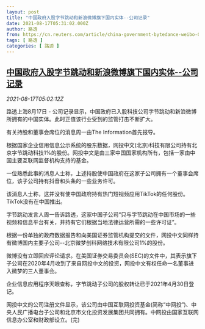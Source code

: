 ```yaml
---
layout: post
title: "中国政府入股字节跳动和新浪微博旗下国内实体--公司记录"
date: 2021-08-17T05:31:02.000Z
author: 路透
from: https://cn.reuters.com/article/china-government-bytedance-weibo-0817-tu-idCNKBS2FI0CB
tags: [ 路透 ]
categories: [ 路透 ]
---
```

<!--1629178262000-->
[中国政府入股字节跳动和新浪微博旗下国内实体--公司记录](https://cn.reuters.com/article/china-government-bytedance-weibo-0817-tu-idCNKBS2FI0CB)
------

<div>
<div><i>2021-08-17T05:02:12Z</i></div><p>路透上海8月17日 - 公司记录显示，中国政府已入股科技公司字节跳动和新浪微博所拥有的中国实体。此时正值该行业受到的监管打击不断扩大。</p><p>有关持股和董事会席位的消息周一由The Information首先报导。</p><p>根据国家企业信用信息公示系统的股东数据，网投中文(北京)科技有限公司持有北京字节跳动科技1%的股份。网投中文是由三家中国国家机构所有，包括一家由中国主要互联网监督机构支持的基金。</p><p>一位熟悉此事的消息人士称，上述持股使中国政府在这家子公司拥有一个董事会席位，该子公司持有抖音和头条的一些业务许可。</p><p>该消息人士称，这并没有使中国政府持有热门短视频应用TikTok的任何股份。TikTok没有在中国推出。</p><p>字节跳动发言人周一告诉路透，这家中国子公司“只与字节跳动在中国市场的一些视频和信息平台有关，并持有它们根据当地法律运营所需的一些许可证”。</p><p>根据一份单独的政府数据报告和向美国证券监管机构提交的文件，网投中文同样持有微博国内主要子公司--北京微梦创科网络技术有限公司1%的股份。</p><p>微博没有立即回应评论请求。在美国证券交易委员会(SEC)的文件中，其表示旗下子公司在2020年4月收到了来自网投中文的投资，网投中文有权任命一名董事进入微梦的三人董事会。</p><p>企业信息应用程序天眼查称，字节跳动子公司的股权转让已于2021年4月30日登记。</p><p>网投中文的公司注册文件显示，该公司由中国互联网投资基金(简称“中网投”)、中央人民广播电台子公司和北京市文化投资发展集团共同拥有。中网投由国家互联网信息办公室和财政部设立。(完)</p>
</div>
